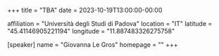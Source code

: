 +++
title = "TBA"
date = 2023-10-19T13:00:00-00:00

affiliation = "Università degli Studi di Padova"
location = "IT"
latitude = "45.41146905221194"
longitude = "11.887483326275758"

[speaker]
  name = "Giovanna Le Gros"
  homepage = ""
+++
